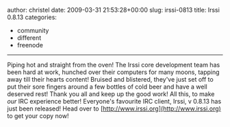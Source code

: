 author: christel
date: 2009-03-31 21:53:28+00:00
slug: irssi-0813
title: Irssi 0.8.13
categories:
- community
- different
- freenode
---

Piping hot and straight from the oven! The Irssi core development team has been hard at work, hunched over their computers for many moons, tapping away till their hearts content! Bruised and blistered, they've just set off to put their sore fingers around a few bottles of cold beer and have a well deserved rest! Thank you all and keep up the good work!
All this, to make _our_ IRC experience better! Everyone's favourite IRC client, Irssi, v 0.8.13 has just been released! Head over to [http://www.irssi.org](http://www.irssi.org) to get your copy now!
